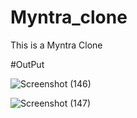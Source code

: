 # Myntra_clone
This is a Myntra Clone 


#OutPut

![Screenshot (146)](https://github.com/shubhamshrivastav1/Myntra_clone/assets/43530530/0518a3a2-f30c-42e7-b377-71a21a3e02df)

![Screenshot (147)](https://github.com/shubhamshrivastav1/Myntra_clone/assets/43530530/bbc9318d-e4e6-45f6-b49f-9960d9886758)
